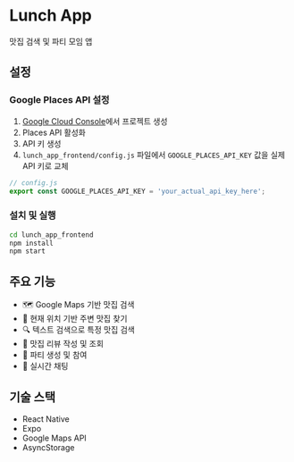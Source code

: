 # Lunch App

맛집 검색 및 파티 모임 앱

## 설정

### Google Places API 설정

1. [Google Cloud Console](https://console.cloud.google.com/)에서 프로젝트 생성
2. Places API 활성화
3. API 키 생성
4. `lunch_app_frontend/config.js` 파일에서 `GOOGLE_PLACES_API_KEY` 값을 실제 API 키로 교체

```javascript
// config.js
export const GOOGLE_PLACES_API_KEY = 'your_actual_api_key_here';
```

### 설치 및 실행

```bash
cd lunch_app_frontend
npm install
npm start
```

## 주요 기능

- 🗺️ Google Maps 기반 맛집 검색
- 📍 현재 위치 기반 주변 맛집 찾기
- 🔍 텍스트 검색으로 특정 맛집 검색
- 📝 맛집 리뷰 작성 및 조회
- 🎉 파티 생성 및 참여
- 💬 실시간 채팅

## 기술 스택

- React Native
- Expo
- Google Maps API
- AsyncStorage 